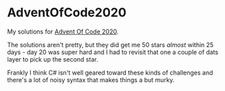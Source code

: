 # AdventOfCode2020
My solutions for [Advent Of Code 2020](https://adventofcode.com/2020).

The solutions aren't pretty, but they did get me 50 stars *almost* within 25 days - day 20 was super hard and I had to revisit that one a couple of dats layer to pick up the second star.

Frankly I think C# isn't well geared toward these kinds of challenges and there's a lot of noisy syntax that makes things a but murky.
